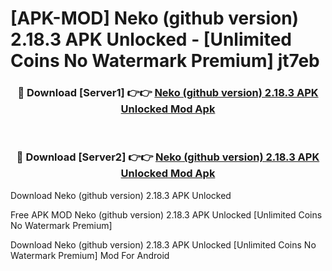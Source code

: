 # [APK-MOD] Neko (github version) 2.18.3 APK Unlocked - [Unlimited Coins No Watermark Premium] jt7eb



<div align="center">
<h3>🔴 Download [Server1] 👉👉 <a href="https://momento.my/?title=Neko_(github_version)_2.18.3_APK_Unlocked">Neko (github version) 2.18.3 APK Unlocked Mod Apk</a></h3><br>

<h3>🔴 Download [Server2] 👉👉 <a href="https://momento.my/?title=Neko_(github_version)_2.18.3_APK_Unlocked">Neko (github version) 2.18.3 APK Unlocked Mod Apk</a></h3>
</div>



Download Neko (github version) 2.18.3 APK Unlocked 

Free APK MOD Neko (github version) 2.18.3 APK Unlocked [Unlimited Coins No Watermark Premium]

Download Neko (github version) 2.18.3 APK Unlocked [Unlimited Coins No Watermark Premium] Mod For Android
